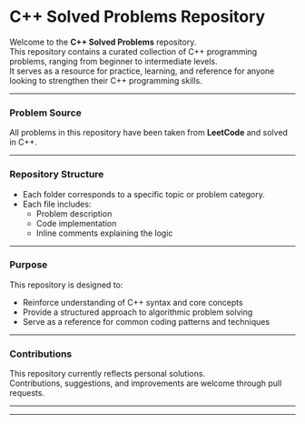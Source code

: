 # C++ Solved Problems Repository

Welcome to the **C++ Solved Problems** repository.  
This repository contains a curated collection of C++ programming problems, ranging from beginner to intermediate levels.  
It serves as a resource for practice, learning, and reference for anyone looking to strengthen their C++ programming skills.

---

### Problem Source
All problems in this repository have been taken from **LeetCode** and solved in C++.

---

### Repository Structure
- Each folder corresponds to a specific topic or problem category.  
- Each file includes:
  - Problem description
  - Code implementation
  - Inline comments explaining the logic

---

### Purpose
This repository is designed to:
- Reinforce understanding of C++ syntax and core concepts
- Provide a structured approach to algorithmic problem solving 
- Serve as a reference for common coding patterns and techniques

---

### Contributions
This repository currently reflects personal solutions.  
Contributions, suggestions, and improvements are welcome through pull requests.

---
---

